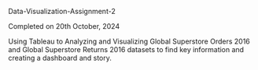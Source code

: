 Data-Visualization-Assignment-2

Completed on 20th October, 2024

Using Tableau to Analyzing and Visualizing Global Superstore Orders 2016 and Global Superstore Returns 2016 datasets to find key information and creating a dashboard and story.

